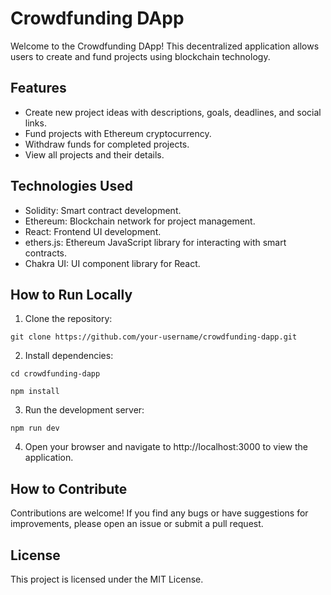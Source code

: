 # Crowdfunding DApp

Welcome to the Crowdfunding DApp! This decentralized application allows users to create and fund projects using blockchain technology.

## Features

- Create new project ideas with descriptions, goals, deadlines, and social links.
- Fund projects with Ethereum cryptocurrency.
- Withdraw funds for completed projects.
- View all projects and their details.

## Technologies Used

- Solidity: Smart contract development.
- Ethereum: Blockchain network for project management.
- React: Frontend UI development.
- ethers.js: Ethereum JavaScript library for interacting with smart contracts.
- Chakra UI: UI component library for React.

## How to Run Locally

1. Clone the repository:

`git clone https://github.com/your-username/crowdfunding-dapp.git`

2. Install dependencies:

`cd crowdfunding-dapp `

`npm install`

3. Run the development server:

`npm run dev`



4. Open your browser and navigate to http://localhost:3000 to view the application.

## How to Contribute

Contributions are welcome! If you find any bugs or have suggestions for improvements, please open an issue or submit a pull request.

## License

This project is licensed under the MIT License.




